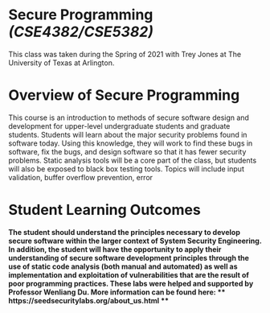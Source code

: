 # Secure Programming _(CSE4382/CSE5382)_
This class was taken during the Spring of 2021 with Trey Jones at The University of Texas at Arlington.
<h1> Overview of Secure Programming </h1>
This course is an introduction to methods of secure software design and development for upper-level
undergraduate students and graduate students. Students will learn about the major security problems
found in software today. Using this knowledge, they will work to find these bugs in software, fix the bugs,
and design software so that it has fewer security problems. Static analysis tools will be a core part of the
class, but students will also be exposed to black box testing tools. Topics will include input validation,
buffer overflow prevention, error
<b>
<h1> Student Learning Outcomes </h1>
The student should understand the principles necessary to develop secure software within the larger
context of System Security Engineering. In addition, the student will have the opportunity to apply their
understanding of secure software development principles through the use of static code analysis (both
manual and automated) as well as implementation and exploitation of vulnerabilities that are the result of
poor programming practices.
<b>
These labs were helped and supported by Professor Wenliang Du. 
More information can be found here: ** https://seedsecuritylabs.org/about_us.html **
